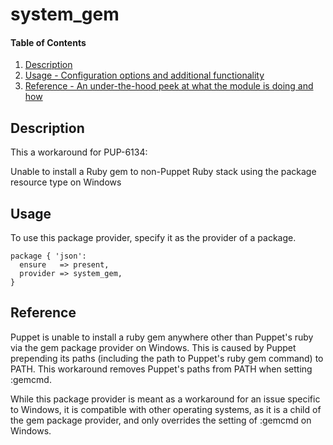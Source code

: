 # system_gem

#### Table of Contents

1. [Description](#description)
1. [Usage - Configuration options and additional functionality](#usage)
1. [Reference - An under-the-hood peek at what the module is doing and how](#reference)

## Description

This a workaround for PUP-6134:

Unable to install a Ruby gem to non-Puppet Ruby stack using the package resource type on Windows

## Usage

To use this package provider, specify it as the provider of a package.

~~~
package { 'json':
  ensure   => present,
  provider => system_gem,
}
~~~

## Reference

Puppet is unable to install a ruby gem anywhere other than Puppet's ruby via the gem package provider on Windows.
This is caused by Puppet prepending its paths (including the path to Puppet's ruby gem command) to PATH.
This workaround removes Puppet's paths from PATH when setting :gemcmd.

While this package provider is meant as a workaround for an issue specific to Windows, 
it is compatible with other operating systems, as it is a child of the gem package provider,
and only overrides the setting of :gemcmd on Windows.
